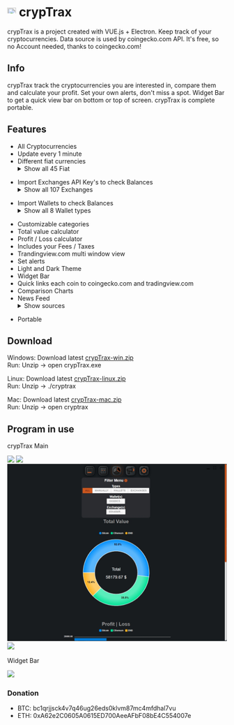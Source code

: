 # <img src="https://i.ibb.co/qDV0yfQ/icon.png" data-canonical-src="https://i.ibb.co/qDV0yfQ/icon.png" width="20" height="20" /> crypTrax

crypTrax is a project created with VUE.js + Electron. Keep track of your cryptocurrencies. Data source is used by coingecko.com API. It's free, so no Account needed, thanks to coingecko.com!

## Info

crypTrax track the cryptocurrencies you are interested in, compare them and calculate your profit. Set your own alerts, don't miss a spot. Widget Bar to get a quick view bar on bottom or top of screen. crypTrax is complete portable.

## Features
- All Cryptocurrencies
- Update every 1 minute
- Different fiat currencies <details><summary>Show all 45 Fiat</summary>
    * US Dollar
    * Euro
    * Indonesian Rupiah
    * South Korean Won
    * Chinese Yuan
    * New Taiwan Dollar
    * Japanese Yen
    * United Arab Emirates Dirham
    * Argentine Peso
    * Australian Dollar
    * Bangladeshi Taka
    * Bahraini Dinar
    * Bermudian Dollar
    * Brazil Real
    * Canadian Dollar
    * Swiss Franc
    * Chilean Peso
    * Czech Koruna
    * Danish Krone
    * British Pound Sterling
    * Hong Kong Dollar
    * Hungarian Forint
    * Israeli New Shekel
    * Indian Rupee
    * Kuwaiti Dinar
    * Sri Lankan Rupee
    * Burmese Kyat
    * Malaysian Ringgit
    * Nigerian Naira
    * Norwegian Krone
    * New Zealand Dollar
    * Philippine Peso
    * Pakistani Rupee
    * Polish Zloty
    * Saudi Riyal
    * Swedish Krona
    * Singapore Dollar
    * Thai Baht
    * Turkish Lira
    * Ukrainian hryvnia
    * Venezuelan bolívar fuerte
    * Vietnamese đồng
    * South African Rand
    * Russian Ruble
</details>

- Import Exchanges API Key's to check Balances<details><summary>Show all 107 Exchanges</summary>
    * ![](https://user-images.githubusercontent.com/51840849/76173629-fc67fb00-61b1-11ea-84fe-f2de582f58a3.jpg)
    * ![](https://user-images.githubusercontent.com/1294454/40811661-b6eceae2-653a-11e8-829e-10bfadb078cf.jpg)
    * ![](https://user-images.githubusercontent.com/1294454/44539184-29f26e00-a70c-11e8-868f-e907fc236a7c.jpg)
    * ![](https://user-images.githubusercontent.com/1294454/41764625-63b7ffde-760a-11e8-996d-a6328fa9347a.jpg)
    * ![](https://user-images.githubusercontent.com/1294454/27766817-e9456312-5ee6-11e7-9b3c-b628ca5626a5.jpg)
    * ![](https://user-images.githubusercontent.com/1294454/47380619-8a029200-d706-11e8-91e0-8a391fe48de3.jpg)
    * ![](https://user-images.githubusercontent.com/1294454/94507548-a83d6a80-0218-11eb-9998-28b9cec54165.jpg)
    * ![](https://user-images.githubusercontent.com/51840849/89731817-b3fb8480-da52-11ea-817f-783b08aaf32b.jpg)
    * ![](https://user-images.githubusercontent.com/1294454/28208429-3cacdf9a-6896-11e7-854e-4c79a772a30f.jpg)
    * ![](https://user-images.githubusercontent.com/51840849/87182090-1e9e9080-c2ec-11ea-8e49-563db9a38f37.jpg)
    * ![](https://user-images.githubusercontent.com/1294454/70423869-6839ab00-1a7f-11ea-8f94-13ae72c31115.jpg)
    * ![](https://user-images.githubusercontent.com/1294454/146103275-c39a34d9-68a4-4cd2-b1f1-c684548d311b.jpg)
    * ![](https://user-images.githubusercontent.com/51840849/87591171-9a377d80-c6f0-11ea-94ac-97a126eac3bc.jpg)
    * ![](https://user-images.githubusercontent.com/1294454/67149189-df896480-f2b0-11e9-8816-41593e17f9ec.jpg)
    * ![](https://user-images.githubusercontent.com/1294454/58385970-794e2d80-8001-11e9-889c-0567cd79b78e.jpg)
    * ![](https://user-images.githubusercontent.com/1294454/83718672-36745c00-a63e-11ea-81a9-677b1f789a4d.jpg)
    * ![](https://user-images.githubusercontent.com/51840849/87443317-01c0d080-c5fe-11ea-95c2-9ebe1a8fafd9.jpg)
    * ![](https://user-images.githubusercontent.com/1294454/27837060-e7c58714-60ea-11e7-9192-f05e86adb83f.jpg)
    * ![](https://user-images.githubusercontent.com/1294454/92337550-2b085500-f0b3-11ea-98e7-5794fb07dd3b.jpg)
    * ![](https://user-images.githubusercontent.com/1294454/27766244-e328a50c-5ed2-11e7-947b-041416579bb3.jpg)
    * ![](https://user-images.githubusercontent.com/51840849/76547799-daff5b80-649e-11ea-87fb-3be9bac08954.jpg)
    * ![](https://user-images.githubusercontent.com/1294454/108623144-67a3ef00-744e-11eb-8140-75c6b851e945.jpg)
    * ![](https://user-images.githubusercontent.com/1294454/61511972-24c39f00-aa01-11e9-9f7c-471f1d6e5214.jpg)
    * ![](https://user-images.githubusercontent.com/1294454/150730761-1a00e5e0-d28c-480f-9e65-089ce3e6ef3b.jpg)
    * ![](https://user-images.githubusercontent.com/51840849/77257418-3262b000-6c85-11ea-8fb8-20bdf20b3592.jpg)
    * ![](https://user-images.githubusercontent.com/1294454/69354403-1d532180-0c91-11ea-88ed-44c06cefdf87.jpg)
    * ![](https://user-images.githubusercontent.com/51840849/87295553-1160ec00-c50e-11ea-8ea0-df79276a9646.jpg)
    * ![](https://user-images.githubusercontent.com/1294454/129991357-8f47464b-d0f4-41d6-8a82-34122f0d1398.jpg)
    * ![](https://user-images.githubusercontent.com/1294454/69436317-31128c80-0d52-11ea-91d1-eb7bb5818812.jpg)
    * ![](https://user-images.githubusercontent.com/51840849/87182089-1e05fa00-c2ec-11ea-8da9-cc73b45abbbc.jpg)
    * ![](https://user-images.githubusercontent.com/1294454/76137448-22748a80-604e-11ea-8069-6e389271911d.jpg)
    * ![](https://user-images.githubusercontent.com/1294454/38063602-9605e28a-3302-11e8-81be-64b1e53c4cfb.jpg)
    * ![](https://user-images.githubusercontent.com/1294454/45798859-1a872600-bcb4-11e8-8746-69291ce87b04.jpg)
    * ![](https://user-images.githubusercontent.com/51840849/87295551-102fbf00-c50e-11ea-90a9-462eebba5829.jpg)
    * ![](https://user-images.githubusercontent.com/1294454/152485636-38b19e4a-bece-4dec-979a-5982859ffc04.jpg)
    * ![](https://user-images.githubusercontent.com/1294454/85225056-221eb600-b3d7-11ea-930d-564d2690e3f6.jpg)
    * ![](https://user-images.githubusercontent.com/1294454/32859187-cd5214f0-ca5e-11e7-967d-96568e2e2bd1.jpg)
    * ![](https://user-images.githubusercontent.com/1294454/27766442-8ddc33b0-5ed8-11e7-8b98-f786aef0f3c9.jpg)
    * ![](https://user-images.githubusercontent.com/51840849/87460806-1c9f3f00-c616-11ea-8c46-a77018a8f3f4.jpg)
    * ![](https://user-images.githubusercontent.com/51840849/87153930-f0f02200-c2c0-11ea-9c0a-40337375ae89.jpg)
    * ![](https://user-images.githubusercontent.com/1294454/47813922-6f12cc00-dd5d-11e8-97c6-70f957712d47.jpg)
    * ![](https://user-images.githubusercontent.com/1294454/69680782-03fd0b80-10bd-11ea-909e-7f603500e9cc.jpg)
    * ![](https://user-images.githubusercontent.com/1294454/66732963-8eb7dd00-ee66-11e9-849b-10d9282bb9e0.jpg)
    * ![](https://user-images.githubusercontent.com/1294454/27766132-978a7bd8-5ece-11e7-9540-bc96d1e9bbb8.jpg)
    * ![](https://user-images.githubusercontent.com/1294454/67288762-2f04a600-f4e6-11e9-9fd6-c60641919491.jpg)
    * ![](https://user-images.githubusercontent.com/1294454/27766555-8eaec20e-5edc-11e7-9c5b-6dc69fc42f5e.jpg)
    * ![](https://user-images.githubusercontent.com/51840849/87460811-1e690280-c616-11ea-8652-69f187305add.jpg)
    * ![](https://user-images.githubusercontent.com/1294454/117201933-e7a6e780-adf5-11eb-9d80-98fc2a21c3d6.jpg)
    * ![](https://user-images.githubusercontent.com/1294454/148647666-c109c20b-f8ac-472f-91c3-5f658cb90f49.jpeg)
    * ![](https://user-images.githubusercontent.com/51840849/87182088-1d6d6380-c2ec-11ea-9c64-8ab9f9b289f5.jpg)
    * ![](https://user-images.githubusercontent.com/51840849/87070508-9358c880-c221-11ea-8dc5-5391afbbb422.jpg)
    * ![](https://user-images.githubusercontent.com/1294454/27766119-3593220e-5ece-11e7-8b3a-5a041f6bcc3f.jpg)
    * ![](https://user-images.githubusercontent.com/1294454/29604020-d5483cdc-87ee-11e7-94c7-d1a8d9169293.jpg)
    * ![](https://user-images.githubusercontent.com/1294454/37808081-b87f2d9c-2e59-11e8-894d-c1900b7584fe.jpg)
    * ![](https://user-images.githubusercontent.com/1294454/28051642-56154182-660e-11e7-9b0d-6042d1e6edd8.jpg)
    * ![](https://user-images.githubusercontent.com/51840849/87327317-98c55400-c53c-11ea-9a11-81f7d951cc74.jpg)
    * ![](https://user-images.githubusercontent.com/1294454/85734211-85755480-b705-11ea-8b35-0b7f1db33a2f.jpg)
    * ![](https://user-images.githubusercontent.com/1294454/27766927-39ca2ada-5eeb-11e7-972f-1b4199518ca6.jpg)
    * ![](https://user-images.githubusercontent.com/1294454/27766491-1b0ea956-5eda-11e7-9225-40d67b481b8d.jpg)
    * ![](https://user-images.githubusercontent.com/1294454/104140087-a27f2580-53c0-11eb-87c1-5d9e81208fe9.jpg)
    * ![](https://user-images.githubusercontent.com/1294454/55248342-a75dfe00-525a-11e9-8aa2-05e9dca943c6.jpg)
    * ![](https://user-images.githubusercontent.com/1294454/147792121-38ed5e36-c229-48d6-b49a-48d05fc19ed4.jpeg)
    * ![](https://user-images.githubusercontent.com/1294454/27766869-75057fa2-5ee9-11e7-9a6f-13e641fa4707.jpg)
    * ![](https://user-images.githubusercontent.com/51840849/87295554-11f98280-c50e-11ea-80d6-15b3bafa8cbf.jpg)
    * ![](https://user-images.githubusercontent.com/1294454/83165440-2f1cf200-a116-11ea-9046-a255d09fb2ed.jpg)
    * ![](https://user-images.githubusercontent.com/1294454/28501752-60c21b82-6feb-11e7-818b-055ee6d0e754.jpg)
    * ![](https://user-images.githubusercontent.com/1294454/41933112-9e2dd65a-798b-11e8-8440-5bab2959fcb8.jpg)
    * ![](https://user-images.githubusercontent.com/1294454/102157692-fd406280-3e90-11eb-8d46-4511b617cd17.jpg)
    * ![](https://user-images.githubusercontent.com/1294454/27766910-cdcbfdae-5eea-11e7-9859-03fea873272d.jpg)
    * ![](https://user-images.githubusercontent.com/1294454/97296144-514fa300-1861-11eb-952b-3d55d492200b.jpg)
    * ![](https://user-images.githubusercontent.com/1294454/97296144-514fa300-1861-11eb-952b-3d55d492200b.jpg)
    * ![](https://user-images.githubusercontent.com/1294454/27766319-f653c6e6-5ed4-11e7-933d-f0bc3699ae8f.jpg)
    * ![](https://user-images.githubusercontent.com/51840849/87295558-132aaf80-c50e-11ea-9801-a2fb0c57c799.jpg)
    * ![](https://user-images.githubusercontent.com/1294454/147508995-9e35030a-d046-43a1-a006-6fabd981b554.jpg)
    * ![](https://user-images.githubusercontent.com/1294454/137283979-8b2a818d-8633-461b-bfca-de89e8c446b2.jpg)
    * ![](https://user-images.githubusercontent.com/51840849/79268032-c4379480-7ea2-11ea-80b3-dd96bb29fd0d.jpg)
    * ![](https://user-images.githubusercontent.com/1294454/112027508-47984600-8b48-11eb-9e17-d26459cc36c6.jpg)
    * ![](https://user-images.githubusercontent.com/51840849/88317935-a8a21c80-cd22-11ea-8e2b-4b9fac5975eb.jpg)
    * ![](https://user-images.githubusercontent.com/1294454/139516488-243a830d-05dd-446b-91c6-c1f18fe30c63.jpg)
    * ![](https://user-images.githubusercontent.com/51840849/87443315-01283a00-c5fe-11ea-8628-c2a0feaf07ac.jpg)
    * ![](https://user-images.githubusercontent.com/51840849/122649755-1a076c80-d138-11eb-8f2e-9a9166a03d79.jpg)
    * ![](https://user-images.githubusercontent.com/1294454/107758499-05edd180-6d38-11eb-9e09-0b69602a7a15.jpg)
    * ![](https://user-images.githubusercontent.com/1294454/27766607-8c1a69d8-5ede-11e7-930c-540b5eb9be24.jpg)
    * ![](https://user-images.githubusercontent.com/1294454/30597177-ea800172-9d5e-11e7-804c-b9d4fa9b56b0.jpg)
    * ![](https://user-images.githubusercontent.com/1294454/38003300-adc12fba-323f-11e8-8525-725f53c4a659.jpg)
    * ![](https://user-images.githubusercontent.com/1294454/31784029-0313c702-b509-11e7-9ccc-bc0da6a0e435.jpg)
    * ![](https://user-images.githubusercontent.com/1294454/75841031-ca375180-5ddd-11ea-8417-b975674c23cb.jpg)
    * ![](https://user-images.githubusercontent.com/1294454/49245610-eeaabe00-f423-11e8-9cba-4b0aed794799.jpg)
    * ![](https://user-images.githubusercontent.com/1294454/99450025-3be60a00-2931-11eb-9302-f4fd8d8589aa.jpg)
    * ![](https://user-images.githubusercontent.com/51840849/87489843-bb469280-c64c-11ea-91aa-69c6326506af.jpg)
    * ![](https://user-images.githubusercontent.com/1294454/34487620-3139a7b0-efe6-11e7-90f5-e520cef74451.jpg)
    * ![](https://user-images.githubusercontent.com/1294454/84547058-5fb27d80-ad0b-11ea-8711-78ac8b3c7f31.jpg)
    * ![](https://user-images.githubusercontent.com/51840849/87153926-efbef500-c2c0-11ea-9842-05b63612c4b9.jpg)
    * ![](https://user-images.githubusercontent.com/1294454/27786377-8c8ab57e-5fe9-11e7-8ea4-2b05b6bcceec.jpg)
    * ![](https://user-images.githubusercontent.com/1294454/41822275-ed982188-77f5-11e8-92bb-496bcd14ca52.jpg)
    * ![](https://user-images.githubusercontent.com/1294454/30781780-03149dc4-a12e-11e7-82bb-313b269d24d4.jpg)
    * ![](https://user-images.githubusercontent.com/1294454/65177307-217b7c80-da5f-11e9-876e-0b748ba0a358.jpg)
    * ![](https://user-images.githubusercontent.com/51840849/87153921-edf53180-c2c0-11ea-96b9-f2a9a95a455b.jpg)
    * ![](https://user-images.githubusercontent.com/1294454/42625213-dabaa5da-85cf-11e8-8f99-aa8f8f7699f0.jpg)    
    * ![](https://user-images.githubusercontent.com/1294454/141506670-12f6115f-f425-4cd8-b892-b51d157ca01f.jpg)
    * ![](https://user-images.githubusercontent.com/1294454/27816857-ce7be644-6096-11e7-82d6-3c257263229c.jpg)
    * ![](https://user-images.githubusercontent.com/51840849/94481303-2f222100-01e0-11eb-97dd-bc14c5943a86.jpg)
    * ![](https://user-images.githubusercontent.com/1294454/27822159-66153620-60ad-11e7-89e7-005f6d7f3de0.jpg)
    * ![](https://user-images.githubusercontent.com/51840849/80491487-74a99c00-896b-11ea-821e-d307e832f13e.jpg)
    * ![](https://user-images.githubusercontent.com/1294454/27941483-79fc7350-62d9-11e7-9f61-ac47f28fcd96.jpg)
    * ![](https://user-images.githubusercontent.com/51840849/87153927-f0578b80-c2c0-11ea-84b6-74612568e9e1.jpg)
    * ![](https://user-images.githubusercontent.com/1294454/100545356-8427f500-326c-11eb-9539-7d338242d61b.jpg)
</details>

- Import Wallets to check Balances<details><summary>Show all 8 Wallet types</summary>
    * Bitcoin
    * Ethereum
    * Litecoin
    * Dash
    * Dogecoin
    * Stratis
    * DigiByte
    * Neo
</details>

- Customizable categories
- Total value calculator
- Profit / Loss calculator
- Includes your Fees / Taxes
- Trandingview.com multi window view
- Set alerts
- Light and Dark Theme
- Widget Bar
- Quick links each coin to coingecko.com and tradingview.com
- Comparison Charts
- News Feed<details><summary>Show sources</summary>
    * Cointelegraph.com
    * Newsbtc.com
    * Bitcoin.com
    * Coincodecap.com
    * Coindesk.com
    * CryptoPotato.com
    * U.Today.com
    * Cryptoslate.com
    * Bitcoinik.com
    * Thenewscrypto.com
    * Cryptoadventure.com
    * Crypto-economy.com
    * Cryptonews.au
    * Bitcoinist.net
    * Coinjournal.net
    * Cointelegraph.de
    * BTC-Echo.de
    * Coin-hero.de
    * Bitcoinmag.de
</details>

- Portable


## Download

Windows: Download latest [crypTrax-win.zip](https://github.com/Escaflownevan/crypTrax/releases/latest/download/crypTrax-win.zip)<br>
Run: Unzip -> open crypTrax.exe        

Linux: Download latest [crypTrax-linux.zip](https://github.com/Escaflownevan/crypTrax/releases/latest/download/crypTrax-linux.zip)<br>
Run: Unzip -> ./cryptrax

Mac: Download latest [crypTrax-mac.zip](https://github.com/Escaflownevan/crypTrax/releases/latest/download/crypTrax-mac.zip)<br>
Run: Unzip -> open cryptrax


## Program in use
crypTrax Main

<img src="https://i.ibb.co/Yp7RqfG/main.jpg" />


<img src="https://i.ibb.co/DRJmwJF/tv.jpg" />


<img src="/screenshots/compare.jpg" />


<img src="https://i.ibb.co/nnCM1mD/news.jpg" />

Widget Bar

<img src="https://i.ibb.co/cNxBK1b/bar.jpg" />

### Donation

- BTC: bc1qrjjsck4v7q46ug26eds0klvm87mc4mfdhal7vu
- ETH: 0xA62e2C0605A0615ED700AeeAFbF08bE4C554007e

